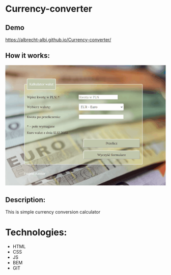 # Currency-converter

## Demo
https://albrecht-albi.github.io/Currency-converter/

## How it works:
![website gif](https://github.com/Albrecht-Albi/Currency-converter/blob/main/images/PagePresentation.gif)

## Description:
This is simple currency conversion calculator

# Technologies:
- HTML
- CSS
- JS
- BEM
- GIT
